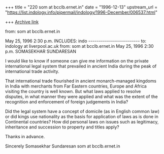 +++
title = "220 som at bcclb.ernet.in"
date = "1996-12-13"
upstream_url = "https://list.indology.info/pipermail/indology/1996-December/006537.html"

+++
[Archive link](https://list.indology.info/pipermail/indology/1996-December/006537.html)

from: som at bcclb.ernet.in


May 25, 1996
2:30 p.m.
          INCLUDES: indo
          --------------------------
to: indology at liverpool.ac.uk
from: som at bcclb.ernet.in
May 25, 1996
2:30 p.m.
SOMASEKHAR SUNDARESAN

I  would like to know if someone can give me information  on  the 
private  international  legal system that  prevailed  in  ancient 
India  during  the  peak of  international  trade  activity.

That  international trade flourished in  ancient  monarch-managed 
kingdoms  in  India with merchants from  Far  Eastern  countries, 
Europe  and Africa visiting the country is well known.  But  what 
laws  applied  to  resolve disputes, in  what  manner  they  were 
applied   and  what  was  the  extent  of  the  recognition   and 
enforcement of foreign judgements in India?

Did  the legal system have a concept of domicile (as  in  English 
common  law)  or  did  kings use nationality  as  the  basis  for 
application of laws as is done in Continental countries? How  did 
personal  laws  on  issues such as  legitimacy,  inheritance  and 
succession to property and titles apply?

Thanks in advance.

Sincerely
Somasekhar Sundaresan
som at bcclb.ernet.in





